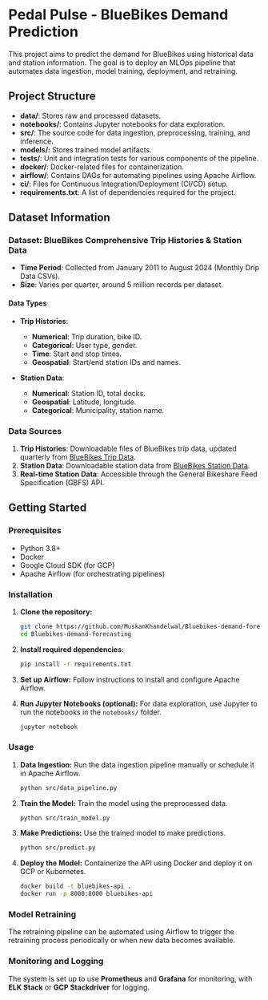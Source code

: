 # Pedal Pulse - BlueBikes Demand Prediction

This project aims to predict the demand for BlueBikes using historical data and station information. The goal is to deploy an MLOps pipeline that automates data ingestion, model training, deployment, and retraining. 

## Project Structure
- **data/**: Stores raw and processed datasets.
- **notebooks/**: Contains Jupyter notebooks for data exploration.
- **src/**: The source code for data ingestion, preprocessing, training, and inference.
- **models/**: Stores trained model artifacts.
- **tests/**: Unit and integration tests for various components of the pipeline.
- **docker/**: Docker-related files for containerization.
- **airflow/**: Contains DAGs for automating pipelines using Apache Airflow.
- **ci/**: Files for Continuous Integration/Deployment (CI/CD) setup.
- **requirements.txt**: A list of dependencies required for the project.

## Dataset Information

### **Dataset: BlueBikes Comprehensive Trip Histories & Station Data**

- **Time Period**: Collected from January 2011 to August 2024 (Monthly Drip Data CSVs).
- **Size**: Varies per quarter, around 5 million records per dataset.
  
#### **Data Types**
- **Trip Histories**:
  - **Numerical**: Trip duration, bike ID.
  - **Categorical**: User type, gender.
  - **Time**: Start and stop times.
  - **Geospatial**: Start/end station IDs and names.
  
- **Station Data**:
  - **Numerical**: Station ID, total docks.
  - **Geospatial**: Latitude, longitude.
  - **Categorical**: Municipality, station name.

### **Data Sources**

1. **Trip Histories**: Downloadable files of BlueBikes trip data, updated quarterly from [BlueBikes Trip Data](https://www.bluebikes.com/system-data).
2. **Station Data**: Downloadable station data from [BlueBikes Station Data](https://www.bluebikes.com/system-data).
3. **Real-time Station Data**: Accessible through the General Bikeshare Feed Specification (GBFS) API.

## Getting Started

### Prerequisites
- Python 3.8+
- Docker
- Google Cloud SDK (for GCP)
- Apache Airflow (for orchestrating pipelines)

### Installation

1. **Clone the repository:**
   ```bash
   git clone https://github.com/MuskanKhandelwal/Bluebikes-demand-forecasting.git
   cd Bluebikes-demand-forecasting
   ```

2. **Install required dependencies:**
   ```bash
   pip install -r requirements.txt
   ```

3. **Set up Airflow:**
   Follow instructions to install and configure Apache Airflow.

4. **Run Jupyter Notebooks (optional):**
   For data exploration, use Jupyter to run the notebooks in the `notebooks/` folder.

   ```bash
   jupyter notebook
   ```

### Usage

1. **Data Ingestion:**
   Run the data ingestion pipeline manually or schedule it in Apache Airflow.
   ```bash
   python src/data_pipeline.py
   ```

2. **Train the Model:**
   Train the model using the preprocessed data.
   ```bash
   python src/train_model.py
   ```

3. **Make Predictions:**
   Use the trained model to make predictions.
   ```bash
   python src/predict.py
   ```

4. **Deploy the Model:**
   Containerize the API using Docker and deploy it on GCP or Kubernetes.
   ```bash
   docker build -t bluebikes-api .
   docker run -p 8000:8000 bluebikes-api
   ```

### Model Retraining
The retraining pipeline can be automated using Airflow to trigger the retraining process periodically or when new data becomes available.

### Monitoring and Logging
The system is set up to use **Prometheus** and **Grafana** for monitoring, with **ELK Stack** or **GCP Stackdriver** for logging.

